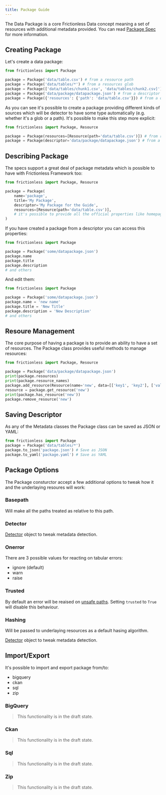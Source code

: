 ```yaml
---
title: Package Guide
---
```


The Data Package is a core Frictionless Data concept meaning a set of resources with additional metadata provided. You can read [Package Spec](https://specs.frictionlessdata.io/data-package/) for more information.

## Creating Package

Let's create a data package:

```python title="Python"
from frictionless import Package

package = Package('data/table.csv') # from a resource path
package = Package('data/tables/*') # from a resources glob
package = Package(['data/tables/chunk1.csv', 'data/tables/chunk2.csv]') # from a list
package = Package('data/package/datapackage.json') # from a descriptor path
package = Package({'resources': {'path': 'data/table.csv'}}) # from a descriptor
```

As you can see it's possible to create a package providing different kinds of sources which will be detector to have some type automatically (e.g. whether it's a glob or a path). It's possible to make this step more explicit:

```python title="Python"
from frictionless import Package, Resource

package = Package(resources=[Resource(path='data/table.csv')]) # from resources
package = Package(descriptor='data/package/datapackage.json') # from a descriptor
```

## Describing Package

The specs support a great deal of package metadata which is possible to have with Frictionless Framework too:

```python title="Python"
from frictionless import Package, Resource

package = Package(
    name='package',
    title='My Package',
    descriptor='My Package for the Guide',
    resources=[Resource(path='data/table.csv')],
    # it's possible to provide all the official properties like homepage, version, etc
)
```

If you have created a package from a descriptor you can access this properties:

```python title="Python"
from frictionless import Package

package = Package('some/datapackage.json')
package.name
package.title
package.description
# and others
```

And edit them:

```python title="Python"
from frictionless import Package

package = Package('some/datapackage.json')
package.name = 'new name'
package.title = 'New Title'
package.description = 'New Description'
# and others
```

## Resoure Management

The core purpose of having a package is to provide an ability to have a set of resources. The Package class provides useful methods to manage resources:


```python title="Python"
from frictionless import Package, Resource

package = Package('data/package/datapackage.json')
print(package.resources)
print(package.resource_names)
package.add_resource(Resource(name='new', data=[['key1', 'key2'], ['val1', 'val2']]))
resource = package.get_resource('new')
print(package.has_resource('new'))
package.remove_resource('new')
```

## Saving Descriptor

As any of the Metadata classes the Package class can be saved as JSON or YAML:

```python title="Python"
from frictionless import Package
package = Package('data/tables/*')
package.to_json('package.json') # Save as JSON
package.to_yaml('package.yaml') # Save as YAML
```

## Package Options

The Package consturctor accept a few additional options to tweak how it and the underlaying resoures will work:

### Basepath

Will make all the paths treated as relative to this path.

### Detector

[Detector](detector-guide.md) object to tweak metadata detection.

### Onerror

There are 3 possible values for reacting on tabular errors:
- ignore (default)
- warn
- raise

### Trusted

By default an error will be reaised on [unsafe paths](https://specs.frictionlessdata.io/data-resource/#url-or-path). Setting `trusted` to `True` will disable this behaviour.

### Hashing

Will be passed to underlaying resources as a default hasing algorithm.

[Detector](detector-guide.md) object to tweak metadata detection.

## Import/Export

It's possible to import and export package from/to:
- bigquery
- ckan
- sql
- zip

### BigQuery

> This functionality is in the draft state.

### Ckan

> This functionality is in the draft state.

### Sql

> This functionality is in the draft state.

### Zip

> This functionality is in the draft state.
